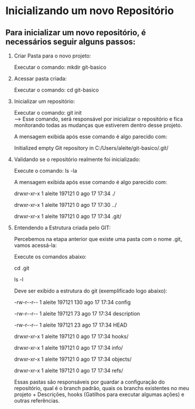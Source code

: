 # Inicializando um novo Repositório
## Para inicializar um novo repositório, é necessários seguir alguns passos:

1. Criar Pasta para o novo projeto:

   Executar o comando:
    mkdir git-basico

2. Acessar pasta criada:

   Executar o comando: 
    cd git-basico

3. Inicializar um repositório:
   
   Executar o comando:
    git init   
    --> Esse comando, será responsável por inicializar o repositório e fica monitorando todas as mudanças que estiverem dentro desse projeto.

    A mensagem exibida após esse comando é algo parecido com:
    
    Initialized empty Git repository in C:/Users/aleite/git-basico/.git/

4. Validando se o repositório realmente foi inicializado:
    
    Execute o comando:
    ls -la
    
    A mensagem exibida após esse comando é algo parecido com:
    
    drwxr-xr-x 1 aleite 197121 0 ago 17 17:34 ./

    drwxr-xr-x 1 aleite 197121 0 ago 17 17:30 ../

    drwxr-xr-x 1 aleite 197121 0 ago 17 17:34 .git/

5. Entendendo a Estrutura criada pelo GIT:
    
    Percebemos na etapa anterior que existe uma pasta com o nome .git, vamos acessá-la:

    Execute os comandos abaixo:

    cd .git

    ls -l

    Deve ser exibido a estrutura do git (exemplificado logo abaixo):

    -rw-r--r-- 1 aleite 197121 130 ago 17 17:34 config

    -rw-r--r-- 1 aleite 197121  73 ago 17 17:34 description

    -rw-r--r-- 1 aleite 197121  23 ago 17 17:34 HEAD

    drwxr-xr-x 1 aleite 197121   0 ago 17 17:34 hooks/

    drwxr-xr-x 1 aleite 197121   0 ago 17 17:34 info/

    drwxr-xr-x 1 aleite 197121   0 ago 17 17:34 objects/

    drwxr-xr-x 1 aleite 197121   0 ago 17 17:34 refs/

    Essas pastas são responsáveis por guardar a configuração do repositório, qual é o branch padrão, quais os branchs existentes no meu projeto + Descrições, hooks (Gatilhos para executar algumas ações) e outras referências.





